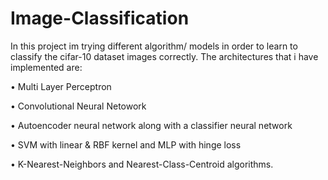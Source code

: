 # Image-Classification

In this project im trying different algorithm/ models in order to learn to classify the cifar-10 dataset images correctly. The architectures that i have implemented are:    

• Multi Layer Perceptron 

• Convolutional Neural Netowork 

• Autoencoder neural network along with a classifier neural network

• SVM with linear & RBF kernel and MLP with hinge loss

• K-Nearest-Neighbors and Nearest-Class-Centroid algorithms.
